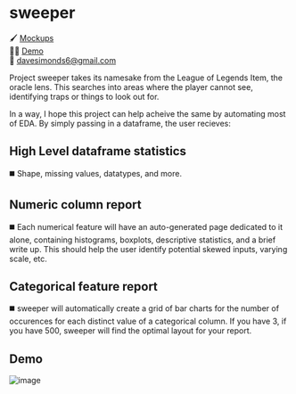 # sweeper

:paintbrush: [Mockups](https://github.com/dsimonds-bot/sweeper/discussions/2) </br>
:teacher: [Demo](https://github.com/dsimonds-bot/sweeper/blob/main/src/scratch.ipynb) </br>
:email: davesimonds6@gmail.com </br>

Project sweeper takes its namesake from the League of Legends Item, the oracle lens. This searches into areas where the player cannot see, identifying traps or things to look out for. 
 
In a way, I hope this project can help acheive the same by automating most of EDA. By simply passing in a dataframe, the user recieves:

## High Level dataframe statistics 
:black_medium_square: Shape, missing values, datatypes, and more.

## Numeric column report
:black_medium_square: Each numerical feature will have an auto-generated page dedicated to it alone, containing histograms, boxplots, descriptive statistics, and a brief write up. This should help the user identify potential skewed inputs, varying scale, etc. 

## Categorical feature report
:black_medium_square: sweeper will automatically create a grid of bar charts for the number of occurences for each distinct value of a categorical column. If you have 3, if you have 500, sweeper will find the optimal layout for your report.

## Demo
![image](https://user-images.githubusercontent.com/57107058/230261493-dbb6a40a-c462-49d4-9ff4-99df2b1cfe92.png)
